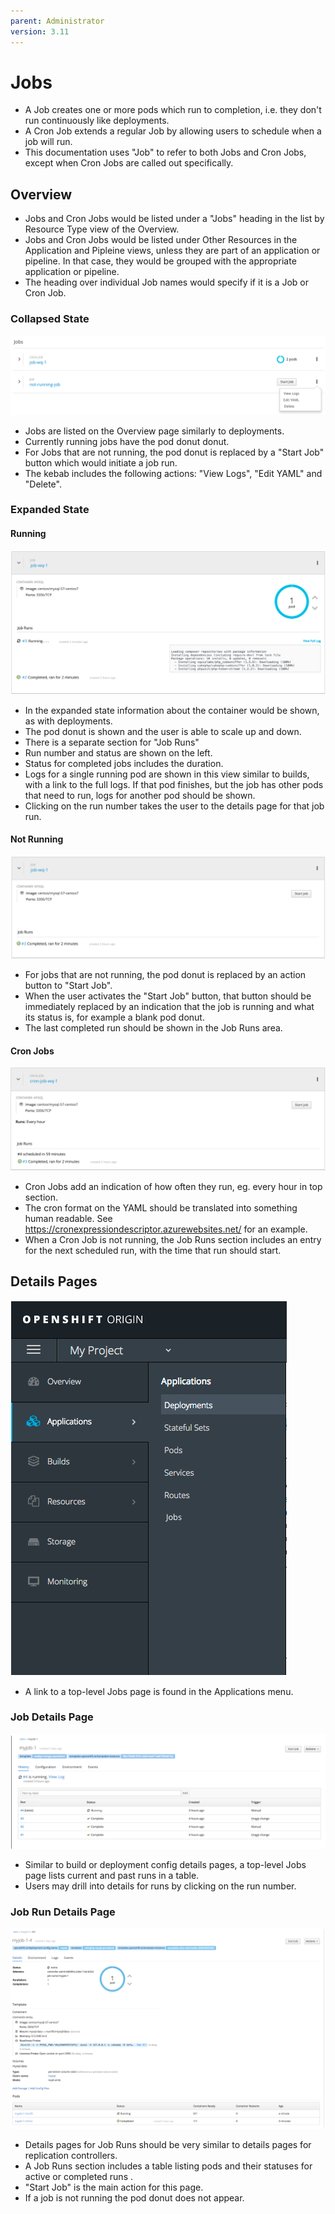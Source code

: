 ```yaml
---
parent: Administrator
version: 3.11
---
```


# Jobs

- A Job creates one or more pods which run to completion, i.e. they don't run continuously like deployments.
- A Cron Job extends a regular Job by allowing users to schedule when a job will run.
- This documentation uses "Job" to refer to both Jobs and Cron Jobs, except when Cron Jobs are called out specifically.

## Overview
- Jobs and Cron Jobs would be listed under a "Jobs" heading in the list by Resource Type view of the Overview.
- Jobs and Cron Jobs would be listed under Other Resources in the Application and Pipleine views, unless they are part of an application or pipeline. In that case, they would be grouped with the appropriate application or pipeline.  
- The heading over individual Job names would specify if it is a Job or Cron Job.


### Collapsed State
![jobs overview collapsed](img/jobs-overview-collapsed.png)
- Jobs are listed on the Overview page similarly to deployments.
- Currently running jobs have the pod donut donut.
- For Jobs that are not running, the pod donut is replaced by a "Start Job" button which would initiate a job run.
- The kebab includes the following actions: "View Logs", "Edit YAML" and "Delete".


### Expanded State

#### Running
![jobs overview expanded running](img/jobs-overview-epxanded-running.png)
- In the expanded state information about the container would be shown, as with deployments.
- The pod donut is shown and the user is able to scale up and down.
- There is a separate section for "Job Runs"
- Run number and status are shown on the left.
- Status for completed jobs includes the duration.
- Logs for a single running pod are shown in this view similar to builds, with a link to the full logs. If that pod finishes, but the job has other pods that need to run, logs for another pod should be shown.
- Clicking on the run number takes the user to the details page for that job run.

#### Not Running
![jobs overview expanded not running](img/jobs-overview-expanded-not-running.png)
- For jobs that are not running, the pod donut is replaced by an action button to "Start Job".
- When the user activates the "Start Job" button, that button should be immediately replaced by an indication that the job is running and what its status is, for example a blank pod donut.
- The last completed run should be shown in the Job Runs area.

#### Cron Jobs
![cron jobs overview expanded not running](img/cron-job-expanded.png)
- Cron Jobs add an indication of how often they run, eg. every hour in top section.
- The cron format on the YAML should be translated into something human readable. See https://cronexpressiondescriptor.azurewebsites.net/ for an example.
- When a Cron Job is not running, the Job Runs section includes an entry for the next scheduled run, with the time that run should start.

## Details Pages

![jobs in application ment](img/jobs-menu.png)
- A link to a top-level Jobs page is found in the Applications menu.

### Job Details Page
![jobs details](img/jobs-details.png)
- Similar to build or deployment config details pages, a top-level Jobs page lists current and past runs in a table.
- Users may drill into details for runs by clicking on the run number.

### Job Run Details Page
![job run details](img/job-run-details.png)
- Details pages for Job Runs should be very similar to details pages for replication controllers.
- A Job Runs section includes a table listing pods and their statuses for active or completed runs .
- "Start Job" is the main action for this page.
- If a job is not running the pod donut does not appear.  
